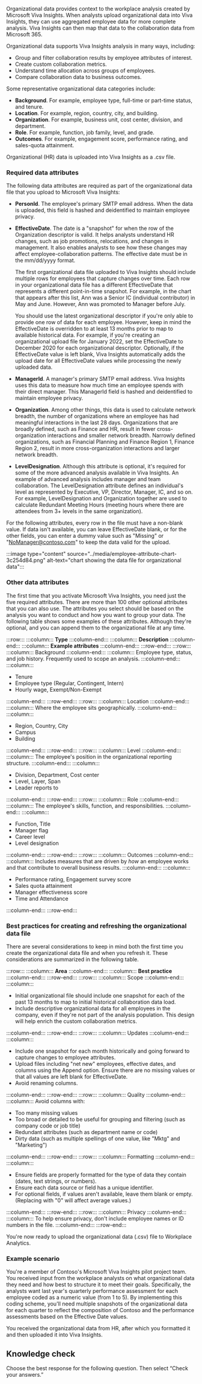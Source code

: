 Organizational data provides context to the workplace analysis created by Microsoft Viva Insights. When analysts upload organizational data into Viva Insights, they can use aggregated employee data for more complete analysis. Viva Insights can then map that data to the collaboration data from Microsoft 365.

Organizational data supports Viva Insights analysis in many ways, including:

 -  Group and filter collaboration results by employee attributes of interest.
 -  Create custom collaboration metrics.
 -  Understand time allocation across groups of employees.
 -  Compare collaboration data to business outcomes.

Some representative organizational data categories include:

 -  **Background**. For example, employee type, full-time or part-time status, and tenure.
 -  **Location**. For example, region, country, city, and building.
 -  **Organization**. For example, business unit, cost center, division, and department.
 -  **Role**. For example, function, job family, level, and grade.
 -  **Outcomes**. For example, engagement score, performance rating, and sales-quota attainment.

Organizational (HR) data is uploaded into Viva Insights as a .csv file.

### Required data attributes

The following data attributes are required as part of the organizational data file that you upload to Microsoft Viva Insights:

 -  **PersonId**. The employee's primary SMTP email address. When the data is uploaded, this field is hashed and deidentified to maintain employee privacy.
 -  **EffectiveDate**. The date is a "snapshot" for when the row of the Organization descriptor is valid. It helps analysts understand HR changes, such as job promotions, relocations, and changes in management. It also enables analysts to see how these changes may affect employee-collaboration patterns. The effective date must be in the mm/dd/yyyy format.
    
    The first organizational data file uploaded to Viva Insights should include multiple rows for employees that capture changes over time. Each row in your organizational data file has a different EffectiveDate that represents a different point-in-time snapshot. For example, in the chart that appears after this list, Ann was a Senior IC (individual contributor) in May and June. However, Ann was promoted to Manager before July.
    
    You should use the latest organizational descriptor if you're only able to provide one row of data for each employee. However, keep in mind the EffectiveDate is overridden to at least 13 months prior to map to available historical data. For example, if you're creating an organizational upload file for January 2022, set the EffectiveDate to December 2020 for each organizational descriptor. Optionally, if the EffectiveDate value is left blank, Viva Insights automatically adds the upload date for all EffectiveDate values while processing the newly uploaded data.
 -  **ManagerId**. A manager's primary SMTP email address. Viva Insights uses this data to measure how much time an employee spends with their direct manager. This ManagerId field is hashed and deidentified to maintain employee privacy.
 -  **Organization**. Among other things, this data is used to calculate network breadth, the number of organizations where an employee has had meaningful interactions in the last 28 days. Organizations that are broadly defined, such as Finance and HR, result in fewer cross-organization interactions and smaller network breadth. Narrowly defined organizations, such as Financial Planning and Finance Region 1, Finance Region 2, result in more cross-organization interactions and larger network breadth.
 -  **LevelDesignation**. Although this attribute is optional, it's required for some of the more advanced analysis available in Viva Insights. An example of advanced analysis includes manager and team collaboration. The LevelDesignation attribute defines an individual's level as represented by Executive, VP, Director, Manager, IC, and so on. For example, LevelDesignation and Organization together are used to calculate Redundant Meeting Hours (meeting hours where there are attendees from 3+ levels in the same organization).

For the following attributes, every row in the file must have a non-blank value. If data isn't available, you can leave EffectiveDate blank, or for the other fields, you can enter a dummy value such as "Missing" or "NoManager@contoso.com" to keep the data valid for the upload.

:::image type="content" source="../media/employee-attribute-chart-3c254d84.png" alt-text="chart showing the data file for organizational data":::


### Other data attributes

The first time that you activate Microsoft Viva Insights, you need just the five required attributes. There are more than 100 other optional attributes that you can also use. The attributes you select should be based on the analysis you want to conduct and how you want to group your data. The following table shows some examples of these attributes. Although they're optional, and you can append them to the organizational file at any time.

:::row:::
  :::column:::
    **Type**
  :::column-end:::
  :::column:::
    **Description**
  :::column-end:::
  :::column:::
    **Example attributes**
  :::column-end:::
:::row-end:::
:::row:::
  :::column:::
    Background
  :::column-end:::
  :::column:::
    Employee type, status, and job history. Frequently used to scope an analysis.
  :::column-end:::
  :::column:::
    

 -  Tenure
 -  Employee type (Regular, Contingent, Intern)
 -  Hourly wage, Exempt/Non-Exempt


  :::column-end:::
:::row-end:::
:::row:::
  :::column:::
    Location
  :::column-end:::
  :::column:::
    Where the employee sits geographically.
  :::column-end:::
  :::column:::
    

 -  Region, Country, City
 -  Campus
 -  Building


  :::column-end:::
:::row-end:::
:::row:::
  :::column:::
    Level
  :::column-end:::
  :::column:::
    The employee's position in the organizational reporting structure.
  :::column-end:::
  :::column:::
    

 -  Division, Department, Cost center
 -  Level, Layer, Span
 -  Leader reports to


  :::column-end:::
:::row-end:::
:::row:::
  :::column:::
    Role
  :::column-end:::
  :::column:::
    The employee's skills, function, and responsibilities.
  :::column-end:::
  :::column:::
    

 -  Function, Title
 -  Manager flag
 -  Career level
 -  Level designation


  :::column-end:::
:::row-end:::
:::row:::
  :::column:::
    Outcomes
  :::column-end:::
  :::column:::
    Includes measures that are driven by *how* an employee works and that contribute to overall business results.
  :::column-end:::
  :::column:::
    

 -  Performance rating, Engagement survey score
 -  Sales quota attainment
 -  Manager effectiveness score
 -  Time and Attendance


  :::column-end:::
:::row-end:::


### Best practices for creating and refreshing the organizational data file

There are several considerations to keep in mind both the first time you create the organizational data file and when you refresh it. These considerations are summarized in the following table.

:::row:::
  :::column:::
    **Area**
  :::column-end:::
  :::column:::
    **Best practice**
  :::column-end:::
:::row-end:::
:::row:::
  :::column:::
    Scope
  :::column-end:::
  :::column:::
    

 -  Initial organizational file should include one snapshot for each of the past 13 months to map to initial historical collaboration data load.
 -  Include descriptive organizational data for all employees in the company, even if they're not part of the analysis population. This design will help enrich the custom collaboration metrics.


  :::column-end:::
:::row-end:::
:::row:::
  :::column:::
    Updates
  :::column-end:::
  :::column:::
    

 -  Include one snapshot for each month historically and going forward to capture changes to employee attributes.
 -  Upload files including "net new" employees, effective dates, and columns using the Append option. Ensure there are no missing values or that all values are left blank for EffectiveDate.
 -  Avoid renaming columns.


  :::column-end:::
:::row-end:::
:::row:::
  :::column:::
    Quality
  :::column-end:::
  :::column:::
    Avoid columns with:

 -  Too many missing values
 -  Too broad or detailed to be useful for grouping and filtering (such as company code or job title)
 -  Redundant attributes (such as department name or code)
 -  Dirty data (such as multiple spellings of one value, like "Mktg" and "Marketing")


  :::column-end:::
:::row-end:::
:::row:::
  :::column:::
    Formatting
  :::column-end:::
  :::column:::
    

 -  Ensure fields are properly formatted for the type of data they contain (dates, text strings, or numbers).
 -  Ensure each data source or field has a unique identifier.
 -  For optional fields, if values aren't available, leave them blank or empty. (Replacing with "0" will affect average values.) 


  :::column-end:::
:::row-end:::
:::row:::
  :::column:::
    Privacy
  :::column-end:::
  :::column:::
    To help ensure privacy, don't include employee names or ID numbers in the file.
  :::column-end:::
:::row-end:::


You're now ready to upload the organizational data (.csv) file to Workplace Analytics.

### Example scenario

You're a member of Contoso's Microsoft Viva Insights pilot project team. You received input from the workplace analysts on what organizational data they need and how best to structure it to meet their goals. Specifically, the analysts want last year's quarterly performance assessment for each employee coded as a numeric value (from 1 to 5). By implementing this coding scheme, you'll need multiple snapshots of the organizational data for each quarter to reflect the composition of Contoso and the performance assessments based on the Effective Date values.

You received the organizational data from HR, after which you formatted it and then uploaded it into Viva Insights.

## Knowledge check

Choose the best response for the following question. Then select “Check your answers.”
